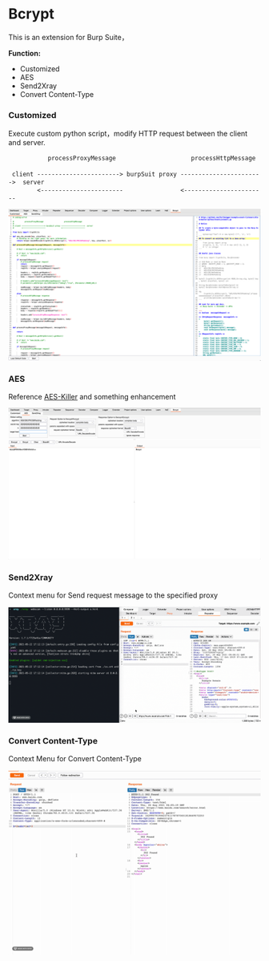 # Bcrypt
This is an extension for Burp Suite，

**Function:**

* Customized
* AES
* Send2Xray
* Convert Content-Type

### Customized

Execute custom python script，modify HTTP request between the client and server.

```
           processProxyMessage                     processHttpMessage

 client -----------------------> burpSuit proxy ----------------------->  server
        <-----------------------                <-----------------------
```

![img.png](img.png)

### AES

Reference [AES-Killer](https://github.com/Ebryx/AES-Killer) and  something enhancement

![img_1.png](img_1.png)

### Send2Xray

Context menu for Send request message to the specified proxy

![image.gif](image.gif)


### Convert Content-Type

Context Menu for Convert Content-Type

![convert.gif](convert.gif)